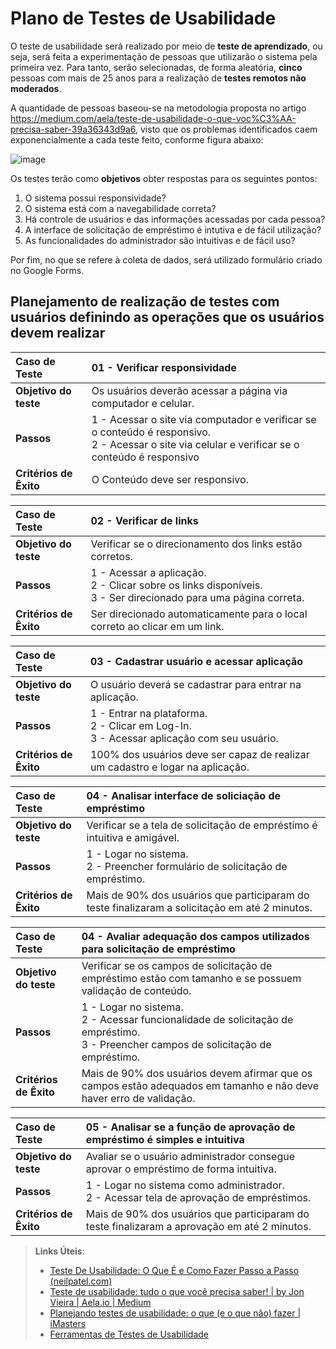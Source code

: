 # Plano de Testes de Usabilidade

O teste de usabilidade será realizado por meio de **teste de aprendizado**, ou seja, será feita a experimentação de pessoas que utilizarão o sistema pela primeira vez. Para tanto, serão selecionadas, de forma aleatória, **cinco** pessoas  com mais de 25 anos para a realização de **testes remotos não moderados**.

A quantidade de pessoas baseou-se na metodologia proposta no artigo https://medium.com/aela/teste-de-usabilidade-o-que-voc%C3%AA-precisa-saber-39a36343d9a6, visto que os problemas identificados caem exponencialmente a cada teste feito, conforme figura abaixo:

![image](https://user-images.githubusercontent.com/51962729/193430692-855df8d8-3964-42a7-918d-300be5dfc945.png)

Os testes terão como **objetivos** obter respostas para os seguintes pontos:
1. O sistema possui responsividade?
2. O sistema está com a navegabilidade correta?
3. Há controle de usuários e das informações acessadas por cada pessoa?
4. A interface de solicitação de empréstimo é intutiva e de fácil utilização?
5. As funcionalidades do administrador são intuitivas e de fácil uso?

Por fim, no que se refere à coleta de dados, será utilizado formulário criado no Google Forms.

## Planejamento de realização de testes com usuários definindo as operações que os usuários devem realizar ##

|Caso de Teste | 01 - Verificar responsividade|
|:--|:--|
|**Objetivo do teste**|Os usuários deverão acessar a página via computador e celular.| 
|**Passos**|1 - Acessar o site via computador e verificar se o conteúdo é responsivo.<br/>2 - Acessar o site via celular e verificar se o conteúdo é responsivo<br/>|
|**Critérios de Êxito**|O Conteúdo deve ser responsivo.|

|Caso de Teste | 02 - Verificar de links|
|:--|:--|
|**Objetivo do teste**|Verificar se o direcionamento dos links estão corretos.|
|**Passos**|1 - Acessar a aplicação.<br/>2 - Clicar sobre os links disponíveis.</br> 3 - Ser direcionado para uma página correta.
|**Critérios de Êxito**|Ser direcionado automaticamente para o local correto ao clicar em um link.|

|Caso de Teste | 03 - Cadastrar usuário e acessar aplicação |
|:--|:--|
|**Objetivo do teste**| O usuário deverá se cadastrar para entrar na aplicação.|
|**Passos**|1 - Entrar na plataforma.<br/>2 - Clicar em Log-In.<br/>3 - Acessar aplicação com seu usuário.|
|**Critérios de Êxito**|100% dos usuários deve ser capaz de realizar um cadastro e logar na aplicação.|

|Caso de Teste | 04 - Analisar interface de soliciação de empréstimo|
|:--|:--|
|**Objetivo do teste**|Verificar se a tela de solicitação de empréstimo é intuitiva e amigável.|
|**Passos**|1 - Logar no sistema.<br/>2 - Preencher formulário de solicitação de empréstimo.|
|**Critérios de Êxito**|Mais de 90% dos usuários que participaram do teste finalizaram a solicitação em até 2 minutos.|

|Caso de Teste | 04 - Avaliar adequação dos campos utilizados para  solicitação de empréstimo|
|:--|:--|
|**Objetivo do teste**|Verificar se os campos de solicitação de empréstimo estão com tamanho e se possuem validação de conteúdo.|
|**Passos**|1 - Logar no sistema.<br/>2 - Acessar funcionalidade de solicitação de empréstimo. <br/> 3 - Preencher campos de solicitação de empréstimo.|
|**Critérios de Êxito**|Mais de 90% dos usuários devem afirmar que os campos estão adequados em tamanho e não deve haver erro de validação.|

|Caso de Teste | 05 - Analisar se a função de aprovação de empréstimo é simples e intuitiva|
|:--|:--|
|**Objetivo do teste**|Avaliar se o usuário administrador consegue aprovar o empréstimo de forma intuitiva.|
|**Passos**|1 - Logar no sistema como administrador.<br/>2 - Acessar tela de aprovação de empréstimos. <br/>|3 - Selecionar empréstimo a ser aprovado. <br/>|4 - Aprovar empréstimo. <br/>|
|**Critérios de Êxito**|Mais de 90% dos usuários que participaram do teste finalizaram a aprovação em até 2 minutos.|

> **Links Úteis**:
> - [Teste De Usabilidade: O Que É e Como Fazer Passo a Passo (neilpatel.com)](https://neilpatel.com/br/blog/teste-de-usabilidade/)
> - [Teste de usabilidade: tudo o que você precisa saber! | by Jon Vieira | Aela.io | Medium](https://medium.com/aela/teste-de-usabilidade-o-que-voc%C3%AA-precisa-saber-39a36343d9a6/)
> - [Planejando testes de usabilidade: o que (e o que não) fazer | iMasters](https://imasters.com.br/design-ux/planejando-testes-de-usabilidade-o-que-e-o-que-nao-fazer/)
> - [Ferramentas de Testes de Usabilidade](https://www.usability.gov/how-to-and-tools/resources/templates.html)
